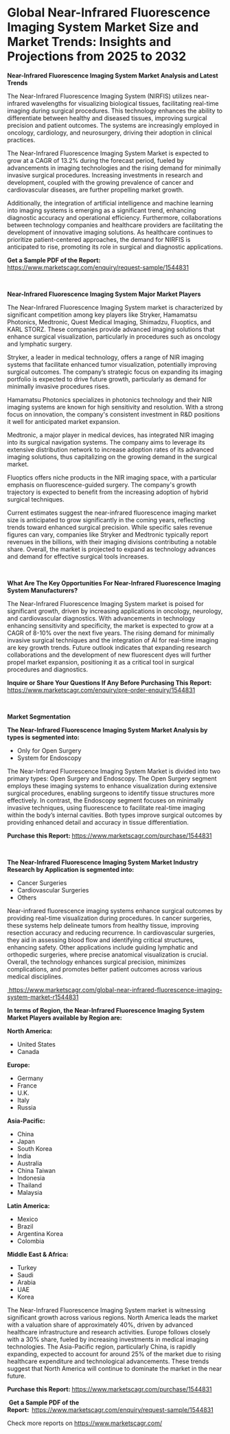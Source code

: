 <p><h1>Global Near-Infrared Fluorescence Imaging System Market Size and Market Trends: Insights and Projections from 2025 to 2032</h1></p><p><strong>Near-Infrared Fluorescence Imaging System Market Analysis and Latest Trends</strong></p>
<p><p>The Near-Infrared Fluorescence Imaging System (NIRFIS) utilizes near-infrared wavelengths for visualizing biological tissues, facilitating real-time imaging during surgical procedures. This technology enhances the ability to differentiate between healthy and diseased tissues, improving surgical precision and patient outcomes. The systems are increasingly employed in oncology, cardiology, and neurosurgery, driving their adoption in clinical practices.</p><p>The Near-Infrared Fluorescence Imaging System Market is expected to grow at a CAGR of 13.2% during the forecast period, fueled by advancements in imaging technologies and the rising demand for minimally invasive surgical procedures. Increasing investments in research and development, coupled with the growing prevalence of cancer and cardiovascular diseases, are further propelling market growth. </p><p>Additionally, the integration of artificial intelligence and machine learning into imaging systems is emerging as a significant trend, enhancing diagnostic accuracy and operational efficiency. Furthermore, collaborations between technology companies and healthcare providers are facilitating the development of innovative imaging solutions. As healthcare continues to prioritize patient-centered approaches, the demand for NIRFIS is anticipated to rise, promoting its role in surgical and diagnostic applications.</p></p>
<p><strong>Get a Sample PDF of the Report:&nbsp;</strong> <a href="https://www.marketscagr.com/enquiry/request-sample/1544831?utm_campaign=2782&utm_medium=2&utm_source=Github&utm_content=ia&utm_term=04032025&utm_id=near-infrared-fluorescence-imaging-system">https://www.marketscagr.com/enquiry/request-sample/1544831</a></p>
<p>&nbsp;</p>
<p><strong>Near-Infrared Fluorescence Imaging System Major Market Players</strong></p>
<p><p>The Near-Infrared Fluorescence Imaging System market is characterized by significant competition among key players like Stryker, Hamamatsu Photonics, Medtronic, Quest Medical Imaging, Shimadzu, Fluoptics, and KARL STORZ. These companies provide advanced imaging solutions that enhance surgical visualization, particularly in procedures such as oncology and lymphatic surgery.</p><p>Stryker, a leader in medical technology, offers a range of NIR imaging systems that facilitate enhanced tumor visualization, potentially improving surgical outcomes. The company’s strategic focus on expanding its imaging portfolio is expected to drive future growth, particularly as demand for minimally invasive procedures rises.</p><p>Hamamatsu Photonics specializes in photonics technology and their NIR imaging systems are known for high sensitivity and resolution. With a strong focus on innovation, the company's consistent investment in R&D positions it well for anticipated market expansion.</p><p>Medtronic, a major player in medical devices, has integrated NIR imaging into its surgical navigation systems. The company aims to leverage its extensive distribution network to increase adoption rates of its advanced imaging solutions, thus capitalizing on the growing demand in the surgical market.</p><p>Fluoptics offers niche products in the NIR imaging space, with a particular emphasis on fluorescence-guided surgery. The company's growth trajectory is expected to benefit from the increasing adoption of hybrid surgical techniques.</p><p>Current estimates suggest the near-infrared fluorescence imaging market size is anticipated to grow significantly in the coming years, reflecting trends toward enhanced surgical precision. While specific sales revenue figures can vary, companies like Stryker and Medtronic typically report revenues in the billions, with their imaging divisions contributing a notable share. Overall, the market is projected to expand as technology advances and demand for effective surgical tools increases.</p></p>
<p>&nbsp;</p>
<p><strong>What Are The Key Opportunities For Near-Infrared Fluorescence Imaging System Manufacturers?</strong></p>
<p><p>The Near-Infrared Fluorescence Imaging System market is poised for significant growth, driven by increasing applications in oncology, neurology, and cardiovascular diagnostics. With advancements in technology enhancing sensitivity and specificity, the market is expected to grow at a CAGR of 8-10% over the next five years. The rising demand for minimally invasive surgical techniques and the integration of AI for real-time imaging are key growth trends. Future outlook indicates that expanding research collaborations and the development of new fluorescent dyes will further propel market expansion, positioning it as a critical tool in surgical procedures and diagnostics.</p></p>
<p><strong>Inquire or Share Your Questions If Any Before Purchasing This Report:</strong> <a href="https://www.marketscagr.com/enquiry/pre-order-enquiry/1544831?utm_campaign=2782&utm_medium=2&utm_source=Github&utm_content=ia&utm_term=04032025&utm_id=near-infrared-fluorescence-imaging-system">https://www.marketscagr.com/enquiry/pre-order-enquiry/1544831</a></p>
<p>&nbsp;</p>
<p><strong>Market Segmentation</strong></p>
<p><strong>The Near-Infrared Fluorescence Imaging System Market Analysis by types is segmented into:</strong></p>
<p><ul><li>Only for Open Surgery</li><li>System for Endoscopy</li></ul></p>
<p><p>The Near-Infrared Fluorescence Imaging System Market is divided into two primary types: Open Surgery and Endoscopy. The Open Surgery segment employs these imaging systems to enhance visualization during extensive surgical procedures, enabling surgeons to identify tissue structures more effectively. In contrast, the Endoscopy segment focuses on minimally invasive techniques, using fluorescence to facilitate real-time imaging within the body’s internal cavities. Both types improve surgical outcomes by providing enhanced detail and accuracy in tissue differentiation.</p></p>
<p><strong>Purchase this Report:&nbsp;</strong><a href="https://www.marketscagr.com/purchase/1544831?utm_campaign=2782&utm_medium=2&utm_source=Github&utm_content=ia&utm_term=04032025&utm_id=near-infrared-fluorescence-imaging-system">https://www.marketscagr.com/purchase/1544831</a></p>
<p>&nbsp;</p>
<p><strong>The Near-Infrared Fluorescence Imaging System Market Industry Research by Application is segmented into:</strong></p>
<p><ul><li>Cancer Surgeries</li><li>Cardiovascular Surgeries</li><li>Others</li></ul></p>
<p><p>Near-infrared fluorescence imaging systems enhance surgical outcomes by providing real-time visualization during procedures. In cancer surgeries, these systems help delineate tumors from healthy tissue, improving resection accuracy and reducing recurrence. In cardiovascular surgeries, they aid in assessing blood flow and identifying critical structures, enhancing safety. Other applications include guiding lymphatic and orthopedic surgeries, where precise anatomical visualization is crucial. Overall, the technology enhances surgical precision, minimizes complications, and promotes better patient outcomes across various medical disciplines.</p></p>
<p><a href="https://www.marketscagr.com/global-near-infrared-fluorescence-imaging-system-market-r1544831?utm_campaign=2782&utm_medium=2&utm_source=Github&utm_content=ia&utm_term=04032025&utm_id=near-infrared-fluorescence-imaging-system">&nbsp;https://www.marketscagr.com/global-near-infrared-fluorescence-imaging-system-market-r1544831</a></p>
<p><strong>In terms of Region, the Near-Infrared Fluorescence Imaging System Market Players available by Region are:</strong></p>
<p>
    <p> <strong> North America: </strong>
        <ul>
            <li>United States</li>
            <li>Canada</li>
        </ul>
        </p> 
    <p> <strong> Europe: </strong>
        <ul>
            <li>Germany</li>
            <li>France</li>
            <li>U.K.</li>
            <li>Italy</li>
            <li>Russia</li>
        </ul>
        </p> 
    <p> <strong> Asia-Pacific: </strong>
        <ul>
            <li>China</li>
            <li>Japan</li>
            <li>South Korea</li>
            <li>India</li>
            <li>Australia</li>
            <li>China Taiwan</li>
            <li>Indonesia</li>
            <li>Thailand</li>
            <li>Malaysia</li>
        </ul>
        </p> 
    <p> <strong> Latin America: </strong>
        <ul>
            <li>Mexico</li>
            <li>Brazil</li>
            <li>Argentina Korea</li>
            <li>Colombia</li>
        </ul>
        </p> 
    <p> <strong> Middle East & Africa: </strong>
        <ul>
            <li>Turkey</li>
            <li>Saudi</li>
            <li>Arabia</li>
            <li>UAE</li>
            <li>Korea</li>
        </ul>
    </p>
    </p>
<p><p>The Near-Infrared Fluorescence Imaging System market is witnessing significant growth across various regions. North America leads the market with a valuation share of approximately 40%, driven by advanced healthcare infrastructure and research activities. Europe follows closely with a 30% share, fueled by increasing investments in medical imaging technologies. The Asia-Pacific region, particularly China, is rapidly expanding, expected to account for around 25% of the market due to rising healthcare expenditure and technological advancements. These trends suggest that North America will continue to dominate the market in the near future.</p></p>
<p><strong>Purchase this Report: </strong><a href="https://www.marketscagr.com/purchase/1544831?utm_campaign=2782&utm_medium=2&utm_source=Github&utm_content=ia&utm_term=04032025&utm_id=near-infrared-fluorescence-imaging-system">https://www.marketscagr.com/purchase/1544831</a></p>
<p>&nbsp;<strong>Get a Sample PDF of the Report:&nbsp;&nbsp;</strong><a href="https://www.marketscagr.com/enquiry/request-sample/1544831?utm_campaign=2782&utm_medium=2&utm_source=Github&utm_content=ia&utm_term=04032025&utm_id=near-infrared-fluorescence-imaging-system">https://www.marketscagr.com/enquiry/request-sample/1544831</a></p>
<p><strong></strong></p>
<p>Check more reports on <a href="https://www.marketscagr.com/?utm_campaign=2782&utm_medium=2&utm_source=Github&utm_content=ia&utm_term=04032025&utm_id=near-infrared-fluorescence-imaging-system">https://www.marketscagr.com/</a></p>